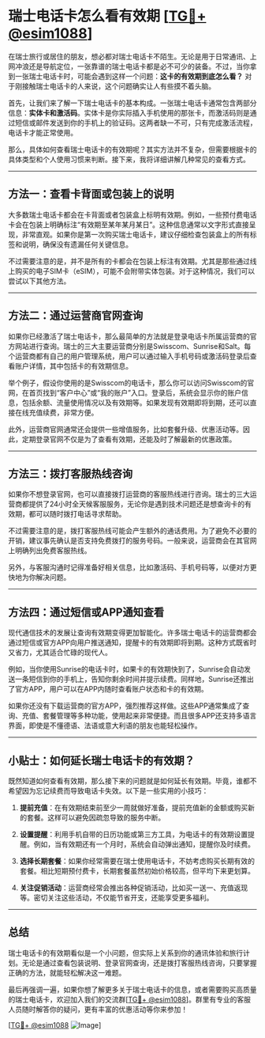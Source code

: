 # 瑞士电话卡怎么看有效期 [[TG💪+ @esim1088](https://t.me/s/esim1088)]

在瑞士旅行或居住的朋友，想必都对瑞士电话卡不陌生。无论是用于日常通讯、上网冲浪还是导航定位，一张靠谱的瑞士电话卡都是必不可少的装备。不过，当你拿到一张瑞士电话卡时，可能会遇到这样一个问题：**这卡的有效期到底怎么看？** 对于刚接触瑞士电话卡的人来说，这个问题确实让人有些摸不着头脑。

首先，让我们来了解一下瑞士电话卡的基本构成。一张瑞士电话卡通常包含两部分信息：**实体卡和激活码**。实体卡是你实际插入手机使用的那张卡，而激活码则是通过短信或邮件发送到你的手机上的验证码。这两者缺一不可，只有完成激活流程，电话卡才能正常使用。

那么，具体如何查看瑞士电话卡的有效期呢？其实方法并不复杂，但需要根据卡的具体类型和个人使用习惯来判断。接下来，我将详细讲解几种常见的查看方式。

---

## 方法一：查看卡背面或包装上的说明

大多数瑞士电话卡都会在卡背面或者包装盒上标明有效期。例如，一些预付费电话卡会在包装上明确标注“有效期至某年某月某日”。这种信息通常以文字形式直接呈现，非常直观。如果你是第一次购买瑞士电话卡，建议仔细检查包装盒上的所有标签和说明，确保没有遗漏任何关键信息。

不过需要注意的是，并不是所有的卡都会在包装上标注有效期。尤其是那些通过线上购买的电子SIM卡（eSIM），可能不会附带实体包装。对于这种情况，我们可以尝试以下其他方法。

---

## 方法二：通过运营商官网查询

如果你已经激活了瑞士电话卡，那么最简单的方法就是登录电话卡所属运营商的官方网站进行查询。瑞士的三大主要运营商分别是Swisscom、Sunrise和Salt。每个运营商都有自己的用户管理系统，用户可以通过输入手机号码或激活码登录后查看账户详情，其中包括卡的有效期信息。

举个例子，假设你使用的是Swisscom的电话卡，那么你可以访问Swisscom的官网，在首页找到“客户中心”或“我的账户”入口。登录后，系统会显示你的账户信息，包括余额、流量使用情况以及有效期等。如果发现有效期即将到期，还可以直接在线充值续费，非常方便。

此外，运营商官网通常还会提供一些增值服务，比如套餐升级、优惠活动等。因此，定期登录官网不仅是为了查看有效期，还能及时了解最新的优惠政策。

---

## 方法三：拨打客服热线咨询

如果你不想登录官网，也可以直接拨打运营商的客服热线进行咨询。瑞士的三大运营商都提供了24小时全天候客服服务，无论你是遇到技术问题还是想查询卡的有效期，都可以随时拨打电话寻求帮助。

不过需要注意的是，拨打客服热线可能会产生额外的通话费用。为了避免不必要的开销，建议事先确认是否支持免费拨打的服务号码。一般来说，运营商会在其官网上明确列出免费客服热线。

另外，与客服沟通时记得准备好相关信息，比如激活码、手机号码等，以便对方更快地为你解决问题。

---

## 方法四：通过短信或APP通知查看

现代通信技术的发展让查询有效期变得更加智能化。许多瑞士电话卡的运营商都会通过短信或官方APP向用户推送通知，提醒卡的有效期即将到期。这种方式既省时又省力，尤其适合忙碌的现代人。

例如，当你使用Sunrise的电话卡时，如果卡的有效期快到了，Sunrise会自动发送一条短信到你的手机上，告知你剩余时间并提示续费。同样地，Sunrise还推出了官方APP，用户可以在APP内随时查看账户状态和卡的有效期。

如果你还没有下载运营商的官方APP，强烈推荐这样做。这些APP通常集成了查询、充值、套餐管理等多种功能，使用起来非常便捷。而且很多APP还支持多语言界面，即使是不懂德语、法语或意大利语的朋友也能轻松操作。

---

## 小贴士：如何延长瑞士电话卡的有效期？

既然知道如何查看有效期，那么接下来的问题就是如何延长有效期。毕竟，谁都不希望因为忘记续费而导致电话卡失效。以下是一些实用的小技巧：

1. **提前充值**：在有效期结束前至少一周就做好准备，提前充值新的金额或购买新的套餐。这样可以避免因疏忽导致的服务中断。
   
2. **设置提醒**：利用手机自带的日历功能或第三方工具，为电话卡的有效期设置提醒。例如，当有效期还有一个月时，系统会自动弹出通知，提醒你及时续费。

3. **选择长期套餐**：如果你经常需要在瑞士使用电话卡，不妨考虑购买长期有效的套餐。相比短期预付费卡，长期套餐虽然初始价格较高，但平均下来更划算。

4. **关注促销活动**：运营商经常会推出各种促销活动，比如买一送一、充值返现等。密切关注这些活动，不仅能节省开支，还能享受更多福利。

---

## 总结

瑞士电话卡的有效期看似是一个小问题，但实际上关系到你的通讯体验和旅行计划。无论是通过查看包装说明、登录官网查询，还是拨打客服热线咨询，只要掌握正确的方法，就能轻松解决这一难题。

最后再强调一遍，如果你想了解更多关于瑞士电话卡的信息，或者需要购买高质量的瑞士电话卡，欢迎加入我们的交流群[[TG💪+ @esim1088](https://t.me/s/esim1088)]。群里有专业的客服人员随时解答你的疑问，更有丰富的优惠活动等你来参加！

[[TG💪+ @esim1088](https://t.me/s/esim1088) ![Image](https://i.postimg.cc/4NQfJmqS/Snipaste-2025-05-13-00-14-12.png)]